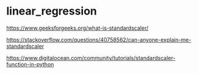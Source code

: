 # linear_regression


https://www.geeksforgeeks.org/what-is-standardscaler/

https://stackoverflow.com/questions/40758562/can-anyone-explain-me-standardscaler

https://www.digitalocean.com/community/tutorials/standardscaler-function-in-python
